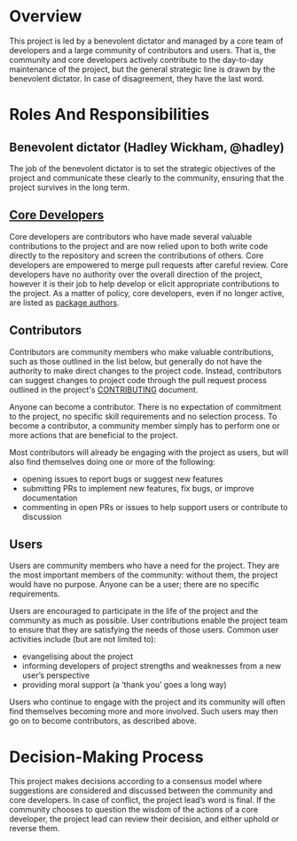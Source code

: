 <!-- This is heavily adapted version of
the Benevolent dictator governance model by Ross
Gardler and Gabriel Hanganu licensed under a Creative Commons 
Attribution-ShareAlike 4.0 International License. -->

# Overview
This project is led by a benevolent dictator and managed by a core team of developers and a large community of contributors and users. That is, the community and core developers actively contribute to the day-to-day maintenance of the project, but the general strategic line is drawn by the benevolent dictator. In case of disagreement, they have the last word.

# Roles And Responsibilities
## Benevolent dictator (Hadley Wickham, @hadley)
The job of the benevolent dictator is to set the strategic objectives of the project and communicate these clearly to the community, ensuring that the project survives in the long term. 

## [Core Developers](https://github.com/orgs/tidyverse/teams/ggplot2)
Core developers are contributors who have made several valuable contributions to the project and are now relied upon to both write code directly to the repository and screen the contributions of others. Core developers are empowered to merge pull requests after careful review. Core developers have no authority over the overall direction of the project, however it is their job to help develop or elicit appropriate contributions to the project. As a matter of policy, core developers, even if no longer active, are listed as [package authors](https://ggplot2.tidyverse.org/authors.html).

## Contributors
Contributors are community members who make valuable contributions, such as those outlined in the list below, but generally do not have the authority to make direct changes to the project code. Instead, contributors can suggest changes to project code through the pull request process outlined in the project's [CONTRIBUTING](https://github.com/tidyverse/ggplot2/blob/master/CONTRIBUTING.md) document. 

Anyone can become a contributor. There is no expectation of commitment to the project, no specific skill requirements and no selection process. To become a contributor, a community member simply has to perform one or more actions that are beneficial to the project.

Most contributors will already be engaging with the project as users, but will also find themselves doing one or more of the following:

- opening issues to report bugs or suggest new features
- submitting PRs to implement new features, fix bugs, or improve documentation
- commenting in open PRs or issues to help support users or contribute to discussion

## Users
Users are community members who have a need for the project. They are the most important members of the community: without them, the project would have no purpose. Anyone can be a user; there are no specific requirements.

Users are encouraged to participate in the life of the project and the community as much as possible. User contributions enable the project team to ensure that they are satisfying the needs of those users. Common user activities include (but are not limited to):

- evangelising about the project
- informing developers of project strengths and weaknesses from a new user’s perspective
- providing moral support (a ‘thank you’ goes a long way)

Users who continue to engage with the project and its community will often find themselves becoming more and more involved. Such users may then go on to become contributors, as described above.

# Decision-Making Process
This project makes decisions according to a consensus model where suggestions
are considered and discussed between the community and core developers. In case 
of conflict, the project lead’s word is final. If the community chooses to question
the wisdom of the actions of a core developer, the project lead can review their
decision, and either uphold or reverse them.
